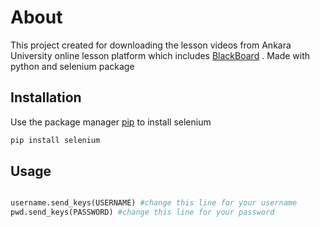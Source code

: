 # About

This project created for downloading the lesson videos from Ankara University online lesson platform which includes [BlackBoard](https://www.blackboard.com) . Made with python and selenium package


## Installation

Use the package manager [pip](https://pip.pypa.io/en/stable/) to install selenium

```bash
pip install selenium
```

## Usage

```python

username.send_keys(USERNAME) #change this line for your username
pwd.send_keys(PASSWORD) #change this line for your password

```

